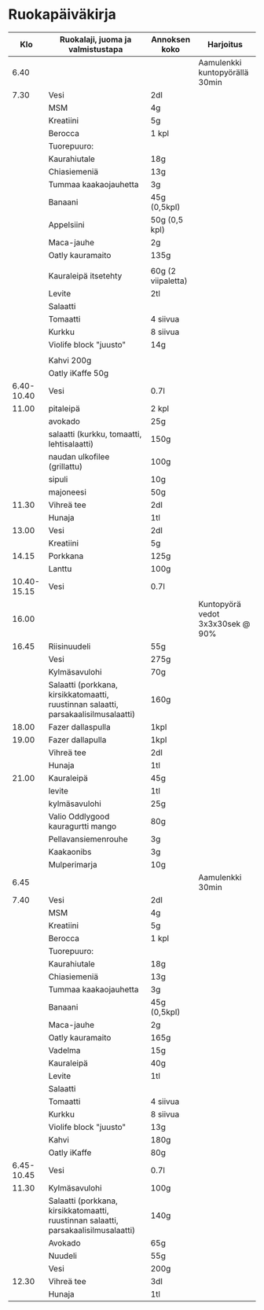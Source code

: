 # Ruokapäiväkirja

|Klo|Ruokalaji, juoma ja valmistustapa|Annoksen koko|Harjoitus|
|---|---|---|---|
|6.40|||Aamulenkki kuntopyörällä 30min
|7.30|Vesi|2dl|
||MSM|4g|
||Kreatiini|5g|
||Berocca|1 kpl|
||Tuorepuuro:
||Kaurahiutale| 18g
||Chiasiemeniä | 13g
||Tummaa kaakaojauhetta | 3g
||Banaani | 45g (0,5kpl)
||Appelsiini | 50g (0,5 kpl)
||Maca-jauhe | 2g
||Oatly kauramaito | 135g
||
|| Kauraleipä itsetehty | 60g (2 viipaletta)
|| Levite | 2tl
|| Salaatti
|| Tomaatti | 4 siivua
|| Kurkku | 8 siivua
|| Violife block "juusto" | 14g
||
|| Kahvi 200g
|| Oatly iKaffe 50g
|6.40-10.40| Vesi | 0.7l
|11.00|pitaleipä|2 kpl
||avokado|25g
||salaatti (kurkku, tomaatti, lehtisalaatti)|150g
||naudan ulkofilee (grillattu) | 100g
||sipuli| 10g
||majoneesi|50g
|11.30|Vihreä tee|2dl
||Hunaja|1tl
|13.00|Vesi|2dl
||Kreatiini|5g
|14.15|Porkkana|125g
||Lanttu|100g
|10.40-15.15|Vesi|0.7l
|16.00|||Kuntopyörä vedot 3x3x30sek @ 90%
|16.45|Riisinuudeli|55g
||Vesi|275g
||Kylmäsavulohi|70g
||Salaatti (porkkana, kirsikkatomaatti, ruustinnan salaatti, parsakaalisilmusalaatti) | 160g
|18.00|Fazer dallaspulla | 1kpl
|19.00|Fazer dallapulla| 1kpl
||Vihreä tee|2dl
||Hunaja|1tl
|21.00|Kauraleipä|45g
||levite|1tl|
||kylmäsavulohi|25g
||Valio Oddlygood kauragurtti mango|80g
||Pellavansiemenrouhe|3g
||Kaakaonibs|3g
||Mulperimarja|10g
|6.45|||Aamulenkki 30min
|7.40|Vesi|2dl
||MSM|4g
||Kreatiini|5g
||Berocca|1 kpl
||Tuorepuuro:
||Kaurahiutale| 18g
||Chiasiemeniä | 13g
||Tummaa kaakaojauhetta | 3g
||Banaani | 45g (0,5kpl)
||Maca-jauhe | 2g
||Oatly kauramaito | 165g
||Vadelma|15g
||Kauraleipä | 40g
|| Levite | 1tl
|| Salaatti
|| Tomaatti | 4 siivua
|| Kurkku | 8 siivua
|| Violife block "juusto" | 13g
|| Kahvi | 180g
|| Oatly iKaffe | 80g
|6.45-10.45|Vesi|0.7l
|11.30|Kylmäsavulohi|100g
||Salaatti (porkkana, kirsikkatomaatti, ruustinnan salaatti, parsakaalisilmusalaatti) | 140g
||Avokado|65g
||Nuudeli|55g
||Vesi|200g
|12.30|Vihreä tee|3dl
||Hunaja|1tl